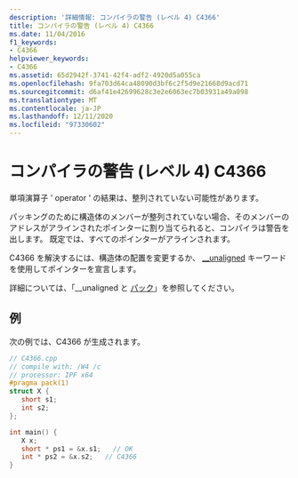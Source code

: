 ```yaml
---
description: '詳細情報: コンパイラの警告 (レベル 4) C4366'
title: コンパイラの警告 (レベル 4) C4366
ms.date: 11/04/2016
f1_keywords:
- C4366
helpviewer_keywords:
- C4366
ms.assetid: 65d2942f-3741-42f4-adf2-4920d5a055ca
ms.openlocfilehash: 9fa703d64ca48090d3bf6c2f5d9e21668d9acd71
ms.sourcegitcommit: d6af41e42699628c3e2e6063ec7b03931a49a098
ms.translationtype: MT
ms.contentlocale: ja-JP
ms.lasthandoff: 12/11/2020
ms.locfileid: "97330602"
---
```

# <a name="compiler-warning-level-4-c4366"></a>コンパイラの警告 (レベル 4) C4366

単項演算子 ' operator ' の結果は、整列されていない可能性があります。

パッキングのために構造体のメンバーが整列されていない場合、そのメンバーのアドレスがアラインされたポインターに割り当てられると、コンパイラは警告を出します。 既定では、すべてのポインターがアラインされます。

C4366 を解決するには、構造体の配置を変更するか、 [__unaligned](../../cpp/unaligned.md) キーワードを使用してポインターを宣言します。

詳細については、「__unaligned と [パック](../../preprocessor/pack.md)」を参照してください。

## <a name="example"></a>例

次の例では、C4366 が生成されます。

```cpp
// C4366.cpp
// compile with: /W4 /c
// processor: IPF x64
#pragma pack(1)
struct X {
   short s1;
   int s2;
};

int main() {
   X x;
   short * ps1 = &x.s1;   // OK
   int * ps2 = &x.s2;   // C4366
}
```
